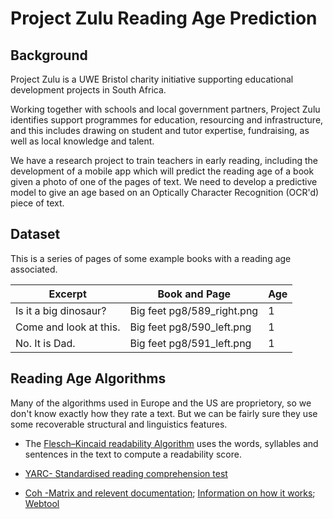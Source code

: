 # Project Zulu Reading Age Prediction

## Background

Project Zulu is a UWE Bristol charity initiative supporting educational development projects in South Africa.

Working together with schools and local government partners, Project Zulu identifies support programmes for education, resourcing and infrastructure, and this includes drawing on student and tutor expertise, fundraising, as well as local knowledge and talent.

We have a research project to train teachers in early reading, including the development of a mobile app which will predict the reading age of a book given a photo of one of the pages of text. We need to develop a predictive model to give an age based on an Optically Character Recognition (OCR'd) piece of text.

## Dataset

This is a series of pages of some example books with a reading age associated.

| Excerpt                | Book and Page              | Age |
|------------------------|----------------------------|-----|
| Is it a big dinosaur?  | Big feet pg8/589_right.png | 1   |
| Come and look at this. | Big feet pg8/590_left.png  | 1   |
| No. It is Dad.         | Big feet pg8/591_left.png  | 1   |


## Reading Age Algorithms

Many of the algorithms used in Europe and the US are proprietory, so we don't know exactly how they rate a text. But we can be fairly sure they use some recoverable structural and linguistics features.

* The [Flesch–Kincaid readability Algorithm](https://en.wikipedia.org/wiki/Flesch%E2%80%93Kincaid_readability_tests) uses the words, syllables and sentences in the text to compute a readability score.

* [YARC- Standardised reading comprehension test](https://www.gl-assessment.co.uk/products/york-assessment-of-reading-for-comprehension-yarc/ )

* [Coh -Matrix and relevent documentation](http://cohmetrix.com/); [Information on how it works](https://www.researchgate.net/publication/8358727_Coh-Metrix_Analysis_of_text_on_cohesion_and_language); [Webtool](http://141.225.61.35/CohMetrix2017/)
